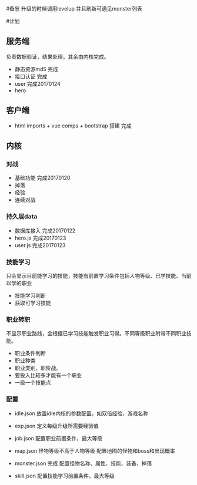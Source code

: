 #备忘
升级的时候调用levelup 并且刷新可遇见monster列表

#计划

## 服务端
负责数据验证，结果处理。其余由内核完成。
- 静态资源md5  完成
- 接口认证  完成
- user 完成20170124
- hero


## 客户端
- html imports + vue comps + bootstrap 搭建  完成



## 内核

### 对战
- 基础功能 完成20170120
- 掉落
- 经验
- 连续对战


### 持久层data
- 数据库接入 完成20170122
- hero.js  完成20170123
- user.js 完成20170123

### 技能学习
只会显示目前能学习的技能，技能有前置学习条件包括人物等级、已学技能、当前以学的职业
- 技能学习判断
- 获取可学习技能

### 职业转职
不显示职业路线，会根据已学习技能触发职业习得。不同等级职业附带不同职业技能。
- 职业条件判断
- 职业种类
- 职业类别，职阶战。
- 要投入比较多才能有一个职业
- 一级一个技能点


### 配置
- idle.json
放置idle内核的参数配置，如双倍经验，游戏名称

- exp.json
定义每级升级所需要经验值

- job.json
配置职业前置条件，最大等级

- map.json
怪物等级不高于人物等级
配置地图的怪物和boss和出现概率

- monster.json 完成
配置怪物名称、属性、技能、装备、掉落 

- skill.json
配置技能学习前置条件，最大等级

